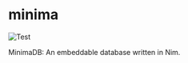 # minima

![Test](https://github.com/decanus/minima/workflows/Test/badge.svg)

MinimaDB: An embeddable database written in Nim.
